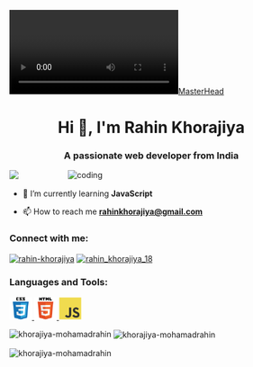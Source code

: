 [![MasterHead](https://cdnl.iconscout.com/lottie/premium/preview-watermark/web-development-4518781-3743936.mp4?h=700)](https://Khorajiya-Mohamadrahin.io)
<h1 align="center">Hi 👋, I'm Rahin Khorajiya</h1>
<h3 align="center">A passionate web developer from India</h3>
<img align="right" alt="coding" width="400" src="https://cdn.dribbble.com/users/1162077/screenshots/3848914/media/7ed7d5ca074b48b328150e5a231e8d1f.gif">  

<p align="left"> <img src="https://dribbble.com/shots/3848914-Programmer-Thomas" /> </p>

- 🌱 I’m currently learning **JavaScript**

- 📫 How to reach me **rahinkhorajiya@gmail.com**

<h3 align="left">Connect with me:</h3>
<p align="left">
<a href="https://linkedin.com/in/rahin-khorajiya" target="blank"><img align="center" src="https://raw.githubusercontent.com/rahuldkjain/github-profile-readme-generator/master/src/images/icons/Social/linked-in-alt.svg" alt="rahin-khorajiya" height="30" width="40" /></a>
<a href="https://instagram.com/rahin_khorajiya_18" target="blank"><img align="center" src="https://raw.githubusercontent.com/rahuldkjain/github-profile-readme-generator/master/src/images/icons/Social/instagram.svg" alt="rahin_khorajiya_18" height="30" width="40" /></a>
</p>

<h3 align="left">Languages and Tools:</h3>
<p align="left"> <a href="https://www.w3schools.com/css/" target="_blank" rel="noreferrer"> <img src="https://raw.githubusercontent.com/devicons/devicon/master/icons/css3/css3-original-wordmark.svg" alt="css3" width="40" height="40"/> </a> <a href="https://www.w3.org/html/" target="_blank" rel="noreferrer"> <img src="https://raw.githubusercontent.com/devicons/devicon/master/icons/html5/html5-original-wordmark.svg" alt="html5" width="40" height="40"/> </a> <a href="https://developer.mozilla.org/en-US/docs/Web/JavaScript" target="_blank" rel="noreferrer"> <img src="https://raw.githubusercontent.com/devicons/devicon/master/icons/javascript/javascript-original.svg" alt="javascript" width="40" height="40"/> </a> </p>

<p><img align="left" src="https://github-readme-stats.vercel.app/api/top-langs?username=khorajiya-mohamadrahin&show_icons=true&locale=en&layout=compact" alt="khorajiya-mohamadrahin" /></p>

<p>&nbsp;<img align="center" src="https://github-readme-stats.vercel.app/api?username=khorajiya-mohamadrahin&show_icons=true&locale=en" alt="khorajiya-mohamadrahin" /></p>

<p><img align="center" src="https://github-readme-streak-stats.herokuapp.com/?user=khorajiya-mohamadrahin&" alt="khorajiya-mohamadrahin" /></p>
